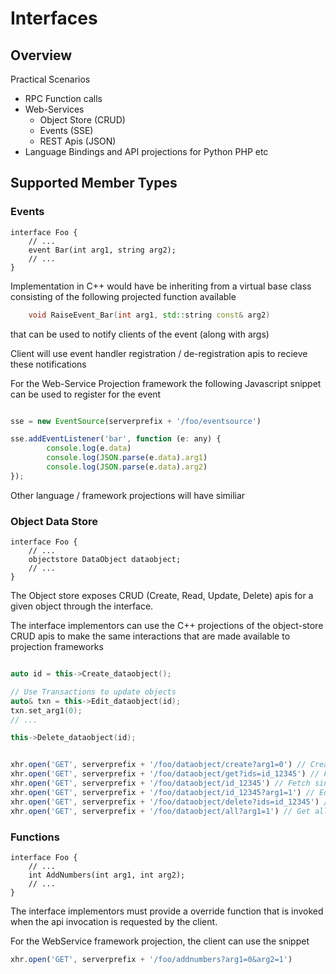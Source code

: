 # Interfaces

## Overview

Practical Scenarios

* RPC Function calls
* Web-Services
  * Object Store (CRUD)
  * Events (SSE)
  * REST Apis (JSON)
* Language Bindings and API projections for Python PHP etc

## Supported Member Types

### Events

```IDL
interface Foo {
    // ...
    event Bar(int arg1, string arg2);
    // ...
}
```

Implementation in C++ would have be inheriting from a virtual base class consisting of the following projected function available

```C++
    void RaiseEvent_Bar(int arg1, std::string const& arg2)
```

that can be used to notify clients of the event (along with args)

Client will use event handler registration / de-registration apis to recieve these notifications

For the Web-Service Projection framework the following Javascript snippet can be used to register for the event

```javascript

sse = new EventSource(serverprefix + '/foo/eventsource')

sse.addEventListener('bar', function (e: any) {
        console.log(e.data)
        console.log(JSON.parse(e.data).arg1)
        console.log(JSON.parse(e.data).arg2)
});

```

Other language / framework projections will have similiar

### Object Data Store

```IDL
interface Foo {
    // ...
    objectstore DataObject dataobject;
    // ...
}
```

The Object store exposes CRUD (Create, Read, Update, Delete) apis for a given object through the interface.

The interface implementors can use the C++ projections of the object-store CRUD apis to make the same interactions that are made available to projection frameworks

```C++

auto id = this->Create_dataobject();

// Use Transactions to update objects 
auto& txn = this->Edit_dataobject(id);
txn.set_arg1(0);
// ...

this->Delete_dataobject(id);

```

```javascript

xhr.open('GET', serverprefix + '/foo/dataobject/create?arg1=0') // Create new object
xhr.open('GET', serverprefix + '/foo/dataobject/get?ids=id_12345') // Fetch multiple objects in a single request
xhr.open('GET', serverprefix + '/foo/dataobject/id_12345') // Fetch single object
xhr.open('GET', serverprefix + '/foo/dataobject/id_12345?arg1=1') // Edit and update and return single object
xhr.open('GET', serverprefix + '/foo/dataobject/delete?ids=id_12345') // Delete the objects
xhr.open('GET', serverprefix + '/foo/dataobject/all?arg1=1') // Get all objects

```

### Functions

```IDL
interface Foo {
    // ...
    int AddNumbers(int arg1, int arg2);
    // ...
}
```

The interface implementors must provide a override function that is invoked when the api invocation is requested by the client.

For the WebService framework projection, the client can use the snippet

```javascript
xhr.open('GET', serverprefix + '/foo/addnumbers?arg1=0&arg2=1')
```
